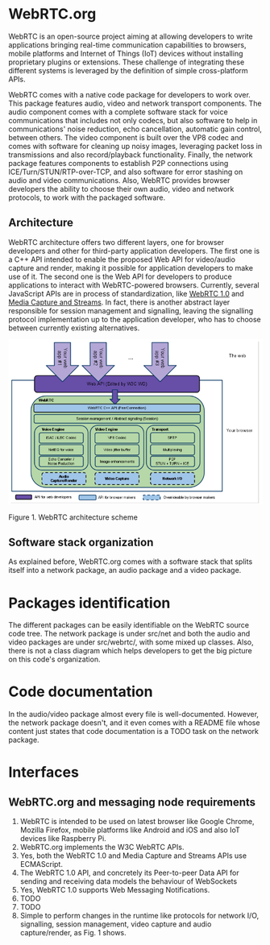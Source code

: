 
# WebRTC.org

WebRTC is an open-source project aiming at allowing developers to write applications bringing real-time communication capabilities to browsers, mobile platforms and Internet of Things (IoT) devices without installing proprietary plugins or extensions. These challenge of integrating these different systems is leveraged by the definition of simple cross-platform APIs.

WebRTC comes with a native code package for developers to work over. This package features audio, video and network transport components. The audio component comes with a complete software stack for voice communications that includes not only codecs, but also software to help in communications' noise reduction, echo cancellation, automatic gain control, between others. The video component is built over the VP8 codec and comes with software for cleaning up noisy images, leveraging packet loss in transmissions and also record/playback functionality. Finally, the network package features components to establish P2P connections using ICE/Turn/STUN/RTP-over-TCP, and also software for error stashing on audio and video communications. Also, WebRTC provides browser developers the ability to choose their own audio, video and network protocols, to work with the packaged software.

## Architecture

WebRTC architecture offers two different layers, one for browser developers and other for third-party application developers. The first one is a C++ API intended to enable the proposed Web API for video/audio capture and render, making it possible for application developers to make use of it. The second one is the Web API for developers to produce applications to interact with WebRTC-powered browsers. Currently, several JavaScript APIs are in process of standardization, like [WebRTC 1.0](http://w3c.github.io/webrtc-pc/) and [Media Capture and Streams](http://w3c.github.io/mediacapture-main/).
In fact, there is another abstract layer responsible for session management and signalling, leaving the signalling protocol implementation up to the application developer, who has to choose between currently existing alternatives.

![image](webrtc-org-arch.png)

Figure 1. WebRTC architecture scheme

## Software stack organization

As explained before, WebRTC.org comes with a software stack that splits itself into a network package, an audio package and a video package.

# Packages identification

The different packages can be easily identifiable on the WebRTC source code tree. The network package is under src/net and both the audio and video packages are under src/webrtc/, with some mixed up classes. Also, there is not a class diagram which helps developers to get the big picture on this code's organization.

# Code documentation

In the audio/video package almost every file is well-documented. However, the network package doesn't, and it even comes with a README file whose content just states that code documentation is a TODO task on the network package.

# Interfaces

## WebRTC.org and messaging node requirements

1. WebRTC is intended to be used on latest browser like Google Chrome, Mozilla Firefox, mobile platforms like Android and iOS and also IoT devices like Raspberry Pi.
2. WebRTC.org implements the W3C WebRTC APIs.
3. Yes, both the WebRTC 1.0 and Media Capture and Streams APIs use ECMAScript.
4. The WebRTC 1.0 API, and concretely its Peer-to-peer Data API for sending and receiving data models the behaviour of WebSockets
5. Yes, WebRTC 1.0 supports Web Messaging Notifications.
6. TODO
7. TODO
8. Simple to perform changes in the runtime like protocols for network I/O, signalling, session management, video capture and audio capture/render, as Fig. 1 shows.


